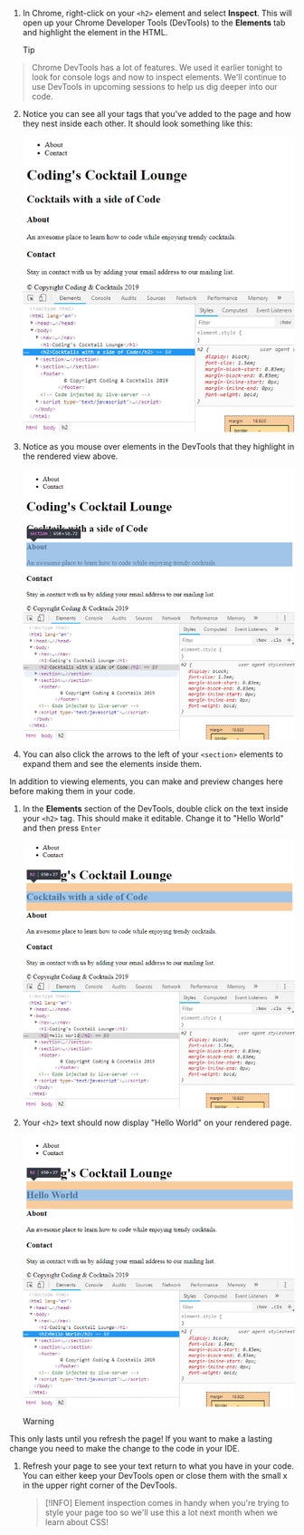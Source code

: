 1. In Chrome, right-click on your `<h2>` element and select **Inspect**. This will open up your Chrome Developer Tools (DevTools) to the **Elements** tab and highlight the element in the HTML.
   >[!TIP]
>Chrome DevTools has a lot of features. We used it earlier tonight to look for console logs and now to inspect elements. We'll continue to use DevTools in upcoming sessions to help us dig deeper into our code.

2. Notice you can see all your tags that you've added to the page and how they nest inside each other. It should look something like this:

   ![](images/devTools.png ':class=image-border')

3. Notice as you mouse over elements in the DevTools that they highlight in the rendered view above.

   ![](images/highlight.png ':class=image-border')

4. You can also click the arrows to the left of your `<section>` elements to expand them and see the elements inside them.

In addition to viewing elements, you can make and preview changes here before making them in your code.
1. In the **Elements** section of the DevTools, double click on the text inside your `<h2>` tag. This should make it editable. Change it to "Hello World" and then press `Enter`

   ![](images/helloWorld1.png ':class=image-border')

1. Your `<h2>` text should now display "Hello World" on your rendered page.

    ![](images/helloWorld2.png ':class=image-border')

   >[!WARNING]
This only lasts until you refresh the page! If you want to make a lasting change you need to make the change to the code in your IDE. 

1. Refresh your page to see your text return to what you have in your code. You can either keep your DevTools open or close them with the small x in the upper right corner of the DevTools.

   >[!INFO]
Element inspection comes in handy when you're trying to style your page too so we'll use this a lot next month when we learn about CSS!
